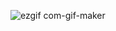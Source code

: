 ![ezgif com-gif-maker](https://github.com/annespace/todo-list/assets/124949697/3014c11d-090d-46e8-b6b1-b54880390d53)
